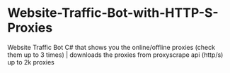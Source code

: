 # Website-Traffic-Bot-with-HTTP-S-Proxies
Website Traffic Bot C# that shows you the online/offline proxies (check them up to 3 times) | downloads the proxies from proxyscrape api (http/s) up to 2k proxies
